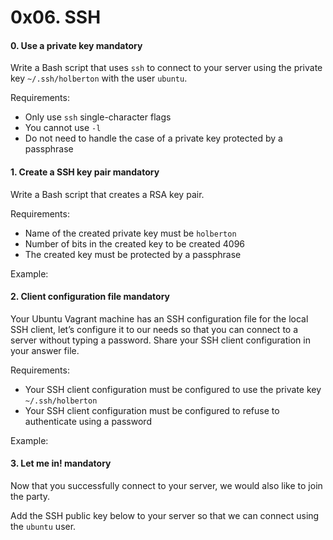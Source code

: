 <h1 class="gap">0x06. SSH</h1>


<h4 class="task">
    0. Use a private key
      <span class="alert alert-warning mandatory-optional">
        mandatory
      </span>
</h4><p>Write a Bash script that uses <code>ssh</code> to connect to your server using the private key <code>~/.ssh/holberton</code> with the user <code>ubuntu</code>.</p><p>Requirements:</p><ul>
<li>Only use <code>ssh</code> single-character flags</li>
<li>You cannot use <code>-l</code></li>
<li>Do not need to handle the case of a private key protected by a passphrase</li>
</ul>


<h4 class="task">
    1. Create a SSH key pair
      <span class="alert alert-warning mandatory-optional">
        mandatory
      </span>
</h4><p>Write a Bash script that creates a RSA key pair.</p><p>Requirements:</p><ul>
<li>Name of the created private key must be <code>holberton</code></li>
<li>Number of bits in the created key to be created 4096</li>
<li>The created key must be protected by a passphrase</li>
</ul><p>Example:</p>


<h4 class="task">
    2. Client configuration file
      <span class="alert alert-warning mandatory-optional">
        mandatory
      </span>
</h4><p>Your Ubuntu Vagrant machine has an SSH configuration file for the local SSH client, let’s configure it to our needs so that you can connect to a server without typing a password.
Share your SSH client configuration in your answer file.</p><p>Requirements:</p><ul>
<li>Your SSH client configuration must be configured to use the private key <code>~/.ssh/holberton</code></li>
<li>Your SSH client configuration must be configured to refuse to authenticate using a password</li>
</ul><p>Example:</p>


<h4 class="task">
    3. Let me in!
      <span class="alert alert-warning mandatory-optional">
        mandatory
      </span>
</h4><p>Now that you successfully connect to your server, we would also like to join the party.</p><p>Add the SSH public key below to your server so that we can connect using the <code>ubuntu</code> user.</p>

